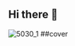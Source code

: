 ## Hi there 👋

<!--
**gaegul-0/gaegul-0** is a ✨ _special_ ✨ repository because its `README.md` (this file) appears on your GitHub profile.

Here are some ideas to get you started:

- 🔭 I’m currently working on ...
- 🌱 I’m currently learning ...

- 👯 I’m looking to collaborate on ...
- 🤔 I’m looking for help with ...
- 💬 Ask me about ...
- 📫 How to reach me: ...
- 😄 Pronouns: ...
- ⚡ Fun fact: ...
-->


![5030_1](https://github.com/user-attachments/assets/cd9233ba-aeb2-4d26-b126-9d8e5bb76e3e) ##cover
